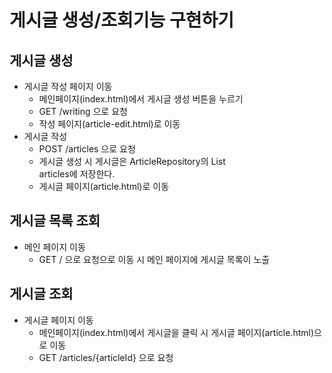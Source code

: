 # 게시글 생성/조회기능 구현하기

## 게시글 생성
* 게시글 작성 페이지 이동
    * 메인페이지(index.html)에서 게시글 생성 버튼을 누르기
    * GET /writing 으로 요청
    * 작성 페이지(article-edit.html)로 이동
* 게시글 작성
    * POST /articles 으로 요청
    * 게시글 생성 시 게시글은 ArticleRepository의 List<Article> articles에 저장한다.
    * 게시글 페이지(article.html)로 이동

## 게시글 목록 조회
* 메인 페이지 이동
    * GET / 으로 요청으로 이동 시 메인 페이지에 게시글 목록이 노출

## 게시글 조회
* 게시글 페이지 이동
    * 메인페이지(index.html)에서 게시글을 클릭 시 게시글 페이지(article.html)으로 이동
    * GET /articles/{articleId} 으로 요청
    
